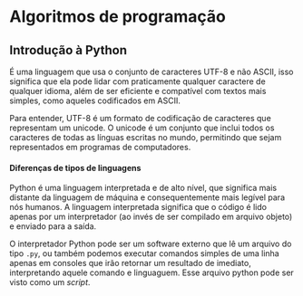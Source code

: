 # Algoritmos de programação

## Introdução à Python

É uma linguagem que usa o conjunto de caracteres UTF-8 e não ASCII, isso significa que ela pode lidar com praticamente qualquer caractere de qualquer idioma, além de ser eficiente e compatível com textos mais simples, como aqueles codificados em ASCII.

Para entender, UTF-8 é um formato de codificação de caracteres que representam um unicode. O unicode é um conjunto que inclui todos os caracteres de todas as línguas escritas no mundo, permitindo que sejam representados em programas de computadores.

#### Diferenças de tipos de linguagens

Python é uma linguagem interpretada e de alto nível, que significa mais distante da linguagem de máquina e consequentemente mais legível para nós humanos. A linguagem interpretada significa que o código é lido apenas por um interpretador (ao invés de ser compilado em arquivo objeto) e enviado para a saída.

O interpretador Python pode ser um software externo que lê um arquivo do tipo `.py`, ou também podemos executar comandos simples de uma linha apenas em consoles que irão retornar um resultado de imediato, interpretando aquele comando e linguaguem. Esse arquivo python pode ser visto como um _script_.



